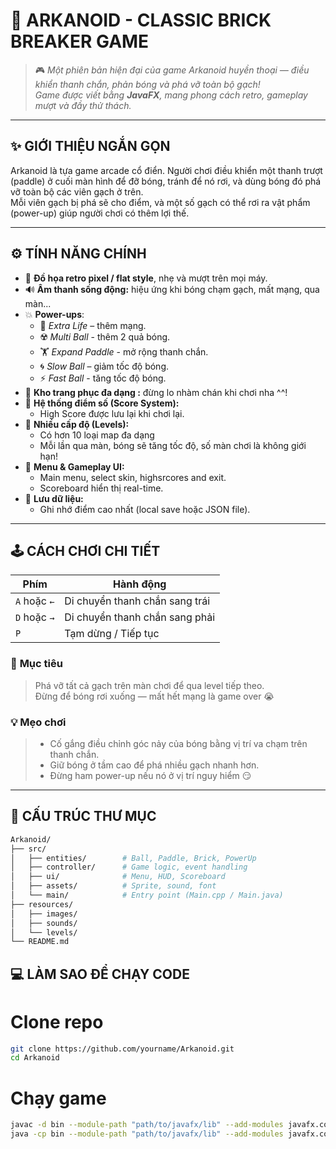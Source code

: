 # 🧱 ARKANOID - CLASSIC BRICK BREAKER GAME

> 🎮 *Một phiên bản hiện đại của game Arkanoid huyền thoại — điều khiển thanh chắn, phản bóng và phá vỡ toàn bộ gạch!  
> Game được viết bằng **JavaFX**, mang phong cách retro, gameplay mượt và đầy thử thách.*

---

## ✨ GIỚI THIỆU NGẮN GỌN

Arkanoid là tựa game arcade cổ điển. Người chơi điều khiển một thanh trượt (paddle) ở cuối màn hình để đỡ bóng, tránh để nó rơi, và dùng bóng đó phá vỡ toàn bộ các viên gạch ở trên.  
Mỗi viên gạch bị phá sẽ cho điểm, và một số gạch có thể rơi ra vật phẩm (power-up) giúp người chơi có thêm lợi thế.

---

## ⚙️ TÍNH NĂNG CHÍNH  
- 🎨 **Đồ họa retro pixel / flat style**, nhẹ và mượt trên mọi máy.  
- 🔊 **Âm thanh sống động:** hiệu ứng khi bóng chạm gạch, mất mạng, qua màn...  
- 💥 **Power-ups**:
  - 🧡 *Extra Life* – thêm mạng.
  - ☢️ *Multi Ball* - thêm 2 quả bóng.
  - 🏋️ *Expand Paddle* - mở rộng thanh chắn.
  - 🌀 *Slow Ball* – giảm tốc độ bóng.
  - ⚡️ *Fast Ball* - tăng tốc độ bóng.
- 👔 **Kho trang phục đa dạng :** đừng lo nhàm chán khi chơi nha ^^!
- 🌈 **Hệ thống điểm số (Score System):**
  - High Score được lưu lại khi chơi lại.
- 🧱 **Nhiều cấp độ (Levels):**
  - Có hơn 10 loại map đa dạng
  - Mỗi lần qua màn, bóng sẽ tăng tốc độ, số màn chơi là không giới hạn!
- 🧠 **Menu & Gameplay UI:**
  - Main menu, select skin, highsrcores and exit.
  - Scoreboard hiển thị real-time.
- 💾 **Lưu dữ liệu:**
  - Ghi nhớ điểm cao nhất (local save hoặc JSON file).

---

## 🕹️ CÁCH CHƠI CHI TIẾT

| Phím | Hành động |
|------|------------|
| `A` hoặc `←` | Di chuyển thanh chắn sang trái | 
| `D` hoặc `→`| Di chuyển thanh chắn sang phải |
| `P` | Tạm dừng / Tiếp tục |


### 🎯 **Mục tiêu**
> Phá vỡ tất cả gạch trên màn chơi để qua level tiếp theo.  
> Đừng để bóng rơi xuống — mất hết mạng là game over 😭

### 💡 **Mẹo chơi**
> - Cố gắng điều chỉnh góc nảy của bóng bằng vị trí va chạm trên thanh chắn.  
> - Giữ bóng ở tầm cao để phá nhiều gạch nhanh hơn.  
> - Đừng ham power-up nếu nó ở vị trí nguy hiểm 😏  

---

## 🧩 CẤU TRÚC THƯ MỤC

```bash
Arkanoid/
├── src/
│   ├── entities/        # Ball, Paddle, Brick, PowerUp
│   ├── controller/      # Game logic, event handling
│   ├── ui/              # Menu, HUD, Scoreboard
│   ├── assets/          # Sprite, sound, font
│   └── main/            # Entry point (Main.cpp / Main.java)
├── resources/
│   ├── images/
│   ├── sounds/
│   └── levels/
└── README.md
```
## 💻 LÀM SAO ĐỂ CHẠY CODE 

# Clone repo
``` bash
git clone https://github.com/yourname/Arkanoid.git
cd Arkanoid
```
# Chạy game 
``` bash
javac -d bin --module-path "path/to/javafx/lib" --add-modules javafx.controls src/**/*.java
java -cp bin --module-path "path/to/javafx/lib" --add-modules javafx.controls main.Main
```



